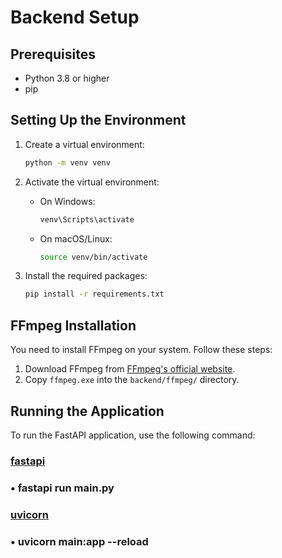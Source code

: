 # Backend Setup

## Prerequisites

- Python 3.8 or higher
- pip

## Setting Up the Environment

1. Create a virtual environment:

   ```bash
   python -m venv venv
   ```

2. Activate the virtual environment:

   - On Windows:
     ```bash
     venv\Scripts\activate
     ```
   - On macOS/Linux:
     ```bash
     source venv/bin/activate
     ```

3. Install the required packages:
   ```bash
   pip install -r requirements.txt
   ```

## FFmpeg Installation

You need to install FFmpeg on your system. Follow these steps:

1. Download FFmpeg from [FFmpeg's official website](https://ffmpeg.org/download.html).
2. Copy `ffmpeg.exe` into the `backend/ffmpeg/` directory.

## Running the Application

To run the FastAPI application, use the following command:

### [fastapi](https://fastapi.tiangolo.com/deployment/manually/)

### • **fastapi run main.py**

### [uvicorn](https://www.uvicorn.org/)

### • **uvicorn main:app --reload**

